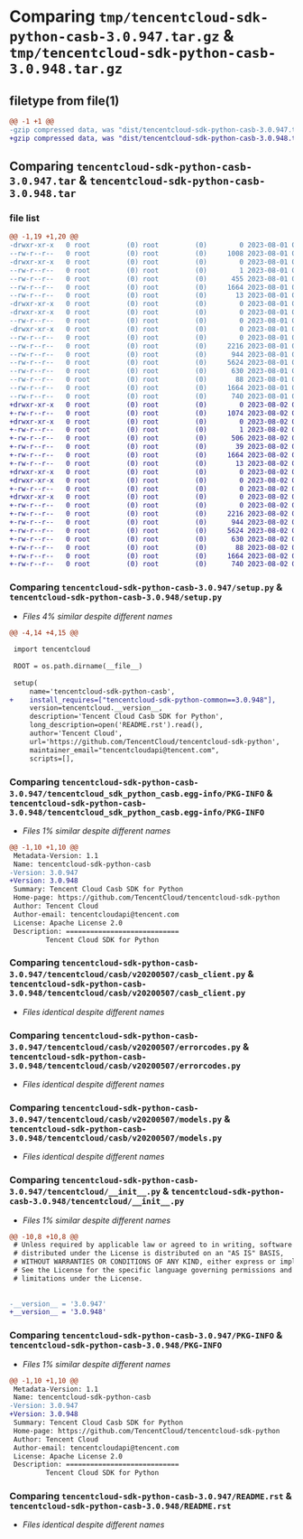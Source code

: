 # Comparing `tmp/tencentcloud-sdk-python-casb-3.0.947.tar.gz` & `tmp/tencentcloud-sdk-python-casb-3.0.948.tar.gz`

## filetype from file(1)

```diff
@@ -1 +1 @@
-gzip compressed data, was "dist/tencentcloud-sdk-python-casb-3.0.947.tar", last modified: Tue Aug  1 00:21:12 2023, max compression
+gzip compressed data, was "dist/tencentcloud-sdk-python-casb-3.0.948.tar", last modified: Wed Aug  2 00:24:47 2023, max compression
```

## Comparing `tencentcloud-sdk-python-casb-3.0.947.tar` & `tencentcloud-sdk-python-casb-3.0.948.tar`

### file list

```diff
@@ -1,19 +1,20 @@
-drwxr-xr-x   0 root         (0) root         (0)        0 2023-08-01 00:21:12.000000 tencentcloud-sdk-python-casb-3.0.947/
--rw-r--r--   0 root         (0) root         (0)     1008 2023-08-01 00:21:12.000000 tencentcloud-sdk-python-casb-3.0.947/setup.py
-drwxr-xr-x   0 root         (0) root         (0)        0 2023-08-01 00:21:12.000000 tencentcloud-sdk-python-casb-3.0.947/tencentcloud_sdk_python_casb.egg-info/
--rw-r--r--   0 root         (0) root         (0)        1 2023-08-01 00:21:12.000000 tencentcloud-sdk-python-casb-3.0.947/tencentcloud_sdk_python_casb.egg-info/dependency_links.txt
--rw-r--r--   0 root         (0) root         (0)      455 2023-08-01 00:21:12.000000 tencentcloud-sdk-python-casb-3.0.947/tencentcloud_sdk_python_casb.egg-info/SOURCES.txt
--rw-r--r--   0 root         (0) root         (0)     1664 2023-08-01 00:21:12.000000 tencentcloud-sdk-python-casb-3.0.947/tencentcloud_sdk_python_casb.egg-info/PKG-INFO
--rw-r--r--   0 root         (0) root         (0)       13 2023-08-01 00:21:12.000000 tencentcloud-sdk-python-casb-3.0.947/tencentcloud_sdk_python_casb.egg-info/top_level.txt
-drwxr-xr-x   0 root         (0) root         (0)        0 2023-08-01 00:21:12.000000 tencentcloud-sdk-python-casb-3.0.947/tencentcloud/
-drwxr-xr-x   0 root         (0) root         (0)        0 2023-08-01 00:21:12.000000 tencentcloud-sdk-python-casb-3.0.947/tencentcloud/casb/
--rw-r--r--   0 root         (0) root         (0)        0 2023-08-01 00:21:12.000000 tencentcloud-sdk-python-casb-3.0.947/tencentcloud/casb/__init__.py
-drwxr-xr-x   0 root         (0) root         (0)        0 2023-08-01 00:21:12.000000 tencentcloud-sdk-python-casb-3.0.947/tencentcloud/casb/v20200507/
--rw-r--r--   0 root         (0) root         (0)        0 2023-08-01 00:21:12.000000 tencentcloud-sdk-python-casb-3.0.947/tencentcloud/casb/v20200507/__init__.py
--rw-r--r--   0 root         (0) root         (0)     2216 2023-08-01 00:21:12.000000 tencentcloud-sdk-python-casb-3.0.947/tencentcloud/casb/v20200507/casb_client.py
--rw-r--r--   0 root         (0) root         (0)      944 2023-08-01 00:21:12.000000 tencentcloud-sdk-python-casb-3.0.947/tencentcloud/casb/v20200507/errorcodes.py
--rw-r--r--   0 root         (0) root         (0)     5624 2023-08-01 00:21:12.000000 tencentcloud-sdk-python-casb-3.0.947/tencentcloud/casb/v20200507/models.py
--rw-r--r--   0 root         (0) root         (0)      630 2023-08-01 00:21:12.000000 tencentcloud-sdk-python-casb-3.0.947/tencentcloud/__init__.py
--rw-r--r--   0 root         (0) root         (0)       88 2023-08-01 00:21:12.000000 tencentcloud-sdk-python-casb-3.0.947/setup.cfg
--rw-r--r--   0 root         (0) root         (0)     1664 2023-08-01 00:21:12.000000 tencentcloud-sdk-python-casb-3.0.947/PKG-INFO
--rw-r--r--   0 root         (0) root         (0)      740 2023-08-01 00:21:12.000000 tencentcloud-sdk-python-casb-3.0.947/README.rst
+drwxr-xr-x   0 root         (0) root         (0)        0 2023-08-02 00:24:47.000000 tencentcloud-sdk-python-casb-3.0.948/
+-rw-r--r--   0 root         (0) root         (0)     1074 2023-08-02 00:24:46.000000 tencentcloud-sdk-python-casb-3.0.948/setup.py
+drwxr-xr-x   0 root         (0) root         (0)        0 2023-08-02 00:24:47.000000 tencentcloud-sdk-python-casb-3.0.948/tencentcloud_sdk_python_casb.egg-info/
+-rw-r--r--   0 root         (0) root         (0)        1 2023-08-02 00:24:47.000000 tencentcloud-sdk-python-casb-3.0.948/tencentcloud_sdk_python_casb.egg-info/dependency_links.txt
+-rw-r--r--   0 root         (0) root         (0)      506 2023-08-02 00:24:47.000000 tencentcloud-sdk-python-casb-3.0.948/tencentcloud_sdk_python_casb.egg-info/SOURCES.txt
+-rw-r--r--   0 root         (0) root         (0)       39 2023-08-02 00:24:47.000000 tencentcloud-sdk-python-casb-3.0.948/tencentcloud_sdk_python_casb.egg-info/requires.txt
+-rw-r--r--   0 root         (0) root         (0)     1664 2023-08-02 00:24:47.000000 tencentcloud-sdk-python-casb-3.0.948/tencentcloud_sdk_python_casb.egg-info/PKG-INFO
+-rw-r--r--   0 root         (0) root         (0)       13 2023-08-02 00:24:47.000000 tencentcloud-sdk-python-casb-3.0.948/tencentcloud_sdk_python_casb.egg-info/top_level.txt
+drwxr-xr-x   0 root         (0) root         (0)        0 2023-08-02 00:24:47.000000 tencentcloud-sdk-python-casb-3.0.948/tencentcloud/
+drwxr-xr-x   0 root         (0) root         (0)        0 2023-08-02 00:24:47.000000 tencentcloud-sdk-python-casb-3.0.948/tencentcloud/casb/
+-rw-r--r--   0 root         (0) root         (0)        0 2023-08-02 00:24:46.000000 tencentcloud-sdk-python-casb-3.0.948/tencentcloud/casb/__init__.py
+drwxr-xr-x   0 root         (0) root         (0)        0 2023-08-02 00:24:47.000000 tencentcloud-sdk-python-casb-3.0.948/tencentcloud/casb/v20200507/
+-rw-r--r--   0 root         (0) root         (0)        0 2023-08-02 00:24:46.000000 tencentcloud-sdk-python-casb-3.0.948/tencentcloud/casb/v20200507/__init__.py
+-rw-r--r--   0 root         (0) root         (0)     2216 2023-08-02 00:24:46.000000 tencentcloud-sdk-python-casb-3.0.948/tencentcloud/casb/v20200507/casb_client.py
+-rw-r--r--   0 root         (0) root         (0)      944 2023-08-02 00:24:46.000000 tencentcloud-sdk-python-casb-3.0.948/tencentcloud/casb/v20200507/errorcodes.py
+-rw-r--r--   0 root         (0) root         (0)     5624 2023-08-02 00:24:46.000000 tencentcloud-sdk-python-casb-3.0.948/tencentcloud/casb/v20200507/models.py
+-rw-r--r--   0 root         (0) root         (0)      630 2023-08-02 00:24:46.000000 tencentcloud-sdk-python-casb-3.0.948/tencentcloud/__init__.py
+-rw-r--r--   0 root         (0) root         (0)       88 2023-08-02 00:24:47.000000 tencentcloud-sdk-python-casb-3.0.948/setup.cfg
+-rw-r--r--   0 root         (0) root         (0)     1664 2023-08-02 00:24:47.000000 tencentcloud-sdk-python-casb-3.0.948/PKG-INFO
+-rw-r--r--   0 root         (0) root         (0)      740 2023-08-02 00:24:46.000000 tencentcloud-sdk-python-casb-3.0.948/README.rst
```

### Comparing `tencentcloud-sdk-python-casb-3.0.947/setup.py` & `tencentcloud-sdk-python-casb-3.0.948/setup.py`

 * *Files 4% similar despite different names*

```diff
@@ -4,14 +4,15 @@
 
 import tencentcloud
 
 ROOT = os.path.dirname(__file__)
 
 setup(
     name='tencentcloud-sdk-python-casb',
+    install_requires=["tencentcloud-sdk-python-common==3.0.948"],
     version=tencentcloud.__version__,
     description='Tencent Cloud Casb SDK for Python',
     long_description=open('README.rst').read(),
     author='Tencent Cloud',
     url='https://github.com/TencentCloud/tencentcloud-sdk-python',
     maintainer_email="tencentcloudapi@tencent.com",
     scripts=[],
```

### Comparing `tencentcloud-sdk-python-casb-3.0.947/tencentcloud_sdk_python_casb.egg-info/PKG-INFO` & `tencentcloud-sdk-python-casb-3.0.948/tencentcloud_sdk_python_casb.egg-info/PKG-INFO`

 * *Files 1% similar despite different names*

```diff
@@ -1,10 +1,10 @@
 Metadata-Version: 1.1
 Name: tencentcloud-sdk-python-casb
-Version: 3.0.947
+Version: 3.0.948
 Summary: Tencent Cloud Casb SDK for Python
 Home-page: https://github.com/TencentCloud/tencentcloud-sdk-python
 Author: Tencent Cloud
 Author-email: tencentcloudapi@tencent.com
 License: Apache License 2.0
 Description: ============================
         Tencent Cloud SDK for Python
```

### Comparing `tencentcloud-sdk-python-casb-3.0.947/tencentcloud/casb/v20200507/casb_client.py` & `tencentcloud-sdk-python-casb-3.0.948/tencentcloud/casb/v20200507/casb_client.py`

 * *Files identical despite different names*

### Comparing `tencentcloud-sdk-python-casb-3.0.947/tencentcloud/casb/v20200507/errorcodes.py` & `tencentcloud-sdk-python-casb-3.0.948/tencentcloud/casb/v20200507/errorcodes.py`

 * *Files identical despite different names*

### Comparing `tencentcloud-sdk-python-casb-3.0.947/tencentcloud/casb/v20200507/models.py` & `tencentcloud-sdk-python-casb-3.0.948/tencentcloud/casb/v20200507/models.py`

 * *Files identical despite different names*

### Comparing `tencentcloud-sdk-python-casb-3.0.947/tencentcloud/__init__.py` & `tencentcloud-sdk-python-casb-3.0.948/tencentcloud/__init__.py`

 * *Files 1% similar despite different names*

```diff
@@ -10,8 +10,8 @@
 # Unless required by applicable law or agreed to in writing, software
 # distributed under the License is distributed on an "AS IS" BASIS,
 # WITHOUT WARRANTIES OR CONDITIONS OF ANY KIND, either express or implied.
 # See the License for the specific language governing permissions and
 # limitations under the License.
 
 
-__version__ = '3.0.947'
+__version__ = '3.0.948'
```

### Comparing `tencentcloud-sdk-python-casb-3.0.947/PKG-INFO` & `tencentcloud-sdk-python-casb-3.0.948/PKG-INFO`

 * *Files 1% similar despite different names*

```diff
@@ -1,10 +1,10 @@
 Metadata-Version: 1.1
 Name: tencentcloud-sdk-python-casb
-Version: 3.0.947
+Version: 3.0.948
 Summary: Tencent Cloud Casb SDK for Python
 Home-page: https://github.com/TencentCloud/tencentcloud-sdk-python
 Author: Tencent Cloud
 Author-email: tencentcloudapi@tencent.com
 License: Apache License 2.0
 Description: ============================
         Tencent Cloud SDK for Python
```

### Comparing `tencentcloud-sdk-python-casb-3.0.947/README.rst` & `tencentcloud-sdk-python-casb-3.0.948/README.rst`

 * *Files identical despite different names*

